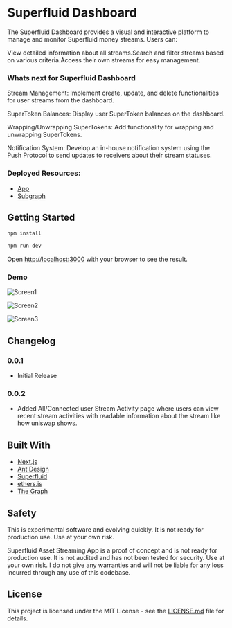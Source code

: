 # Superfluid Dashboard

The Superfluid Dashboard provides a visual and interactive platform to manage and monitor Superfluid money streams. Users can:

View detailed information about all streams.Search and filter streams based on various criteria.Access their own streams for easy management.

### Whats next for Superfluid Dashboard

Stream Management: Implement create, update, and delete functionalities for user streams from the dashboard.

SuperToken Balances: Display user SuperToken balances on the dashboard.

Wrapping/Unwrapping SuperTokens: Add functionality for wrapping and unwrapping SuperTokens.

Notification System: Develop an in-house notification system using the Push Protocol to send updates to receivers about their stream statuses.

### Deployed Resources:

- [App](https://superfluid-dashboard-wavehack.vercel.app/)
- [Subgraph](https://api.studio.thegraph.com/proxy/15343/superfluid-dashboard-sepolia/version/latest/)

## Getting Started

```bash
npm install

npm run dev

```

Open [http://localhost:3000](http://localhost:3000) with your browser to see the result.

### Demo

![Screen1](https://github.com/Salmandabbakuti/superfluid-dashboard-wavehack/assets/29351207/72c8cc0d-a121-4fe2-b491-5b0891b99781)

![Screen2](https://github.com/Salmandabbakuti/superfluid-dashboard-wavehack/assets/29351207/e195d533-90d3-4d8e-a53d-7cb3e2d4f5b8)

![Screen3](https://github.com/Salmandabbakuti/superfluid-dashboard-wavehack/assets/29351207/ea0adba4-b77a-4d7b-ae6d-742a224c87a1)

## Changelog

### 0.0.1

- Initial Release

### 0.0.2

- Added All/Connected user Stream Activity page where users can view recent stream activities with readable information about the stream like how uniswap shows.

## Built With

- [Next.js](https://nextjs.org/)
- [Ant Design](https://ant.design/)
- [Superfluid](https://www.superfluid.finance/)
- [ethers.js](https://docs.ethers.io/v5/)
- [The Graph](https://thegraph.com/)

## Safety

This is experimental software and evolving quickly. It is not ready for production use. Use at your own risk.

Superfluid Asset Streaming App is a proof of concept and is not ready for production use. It is not audited and has not been tested for security. Use at your own risk. I do not give any warranties and will not be liable for any loss incurred through any use of this codebase.

## License

This project is licensed under the MIT License - see the [LICENSE.md](LICENSE.md) file for details.
